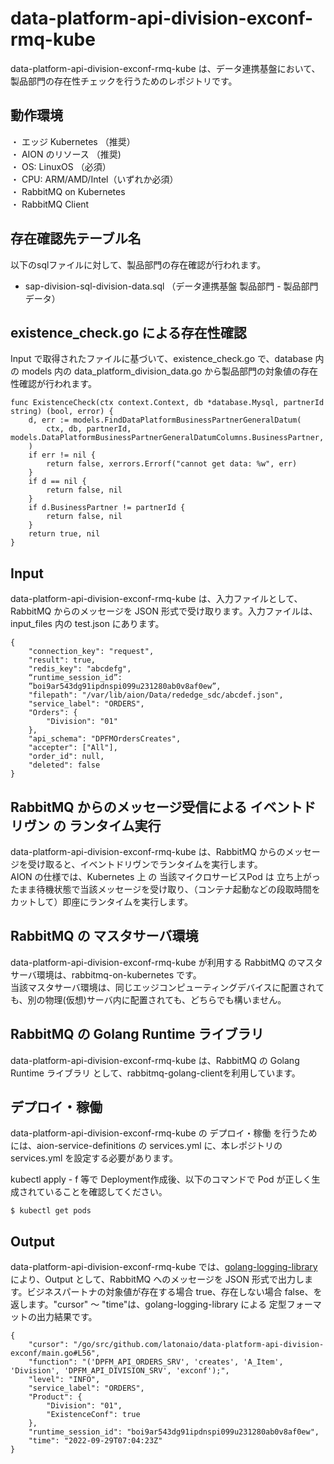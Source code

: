 # data-platform-api-division-exconf-rmq-kube
data-platform-api-division-exconf-rmq-kube は、データ連携基盤において、製品部門の存在性チェックを行うためのレポジトリです。

## 動作環境
・ エッジ Kubernetes （推奨）    
・ AION のリソース （推奨)    
・ OS: LinuxOS （必須）    
・ CPU: ARM/AMD/Intel（いずれか必須）  
・ RabbitMQ on Kubernetes  
・ RabbitMQ Client

## 存在確認先テーブル名
以下のsqlファイルに対して、製品部門の存在確認が行われます。

* sap-division-sql-division-data.sql （データ連携基盤 製品部門 - 製品部門データ）

## existence_check.go による存在性確認
Input で取得されたファイルに基づいて、existence_check.go で、database 内の models 内の data_platform_division_data.go から製品部門の対象値の存在性確認が行われます。

```
func ExistenceCheck(ctx context.Context, db *database.Mysql, partnerId string) (bool, error) {
	d, err := models.FindDataPlatformBusinessPartnerGeneralDatum(
		ctx, db, partnerId, models.DataPlatformBusinessPartnerGeneralDatumColumns.BusinessPartner,
	)
	if err != nil {
		return false, xerrors.Errorf("cannot get data: %w", err)
	}
	if d == nil {
		return false, nil
	}
	if d.BusinessPartner != partnerId {
		return false, nil
	}
	return true, nil
}
```

## Input
data-platform-api-division-exconf-rmq-kube は、入力ファイルとして、RabbitMQ からのメッセージを JSON 形式で受け取ります。入力ファイルは、input_files 内の test.json にあります。

```
{
	"connection_key": "request",
	"result": true,
	"redis_key": "abcdefg",
	“runtime_session_id”:
	”boi9ar543dg91ipdnspi099u231280ab0v8af0ew”,
	"filepath": "/var/lib/aion/Data/rededge_sdc/abcdef.json",
	"service_label": "ORDERS",
	"Orders": {
		"Division": "01"
	},
	"api_schema": "DPFMOrdersCreates",
	"accepter": ["All"],
	"order_id": null,
	"deleted": false
}
```

## RabbitMQ からのメッセージ受信による イベントドリヴン の ランタイム実行
data-platform-api-division-exconf-rmq-kube は、RabbitMQ からのメッセージを受け取ると、イベントドリヴンでランタイムを実行します。  
AION の仕様では、Kubernetes 上 の 当該マイクロサービスPod は 立ち上がったまま待機状態で当該メッセージを受け取り、（コンテナ起動などの段取時間をカットして）即座にランタイムを実行します。　 


## RabbitMQ の マスタサーバ環境
data-platform-api-division-exconf-rmq-kube が利用する RabbitMQ のマスタサーバ環境は、rabbitmq-on-kubernetes です。  
当該マスタサーバ環境は、同じエッジコンピューティングデバイスに配置されても、別の物理(仮想)サーバ内に配置されても、どちらでも構いません。

## RabbitMQ の Golang Runtime ライブラリ
data-platform-api-division-exconf-rmq-kube は、RabbitMQ の Golang Runtime ライブラリ として、rabbitmq-golang-clientを利用しています。

## デプロイ・稼働
data-platform-api-division-exconf-rmq-kube の デプロイ・稼働 を行うためには、aion-service-definitions の services.yml に、本レポジトリの services.yml を設定する必要があります。

kubectl apply - f 等で Deployment作成後、以下のコマンドで Pod が正しく生成されていることを確認してください。

```
$ kubectl get pods
```


## Output
data-platform-api-division-exconf-rmq-kube では、[golang-logging-library](https://github.com/latonaio/golang-logging-library) により、Output として、RabbitMQ へのメッセージを JSON 形式で出力します。ビジネスパートナの対象値が存在する場合 true、存在しない場合 false、を返します。"cursor" ～ "time"は、golang-logging-library による 定型フォーマットの出力結果です。

```
{
    "cursor": "/go/src/github.com/latonaio/data-platform-api-division-exconf/main.go#L56",
    "function": "('DPFM_API_ORDERS_SRV', 'creates', 'A_Item', 'Division', 'DPFM_API_DIVISION_SRV', 'exconf');",
    "level": "INFO",
    "service_label": "ORDERS",
    "Product": {
        "Division": "01",
        "ExistenceConf": true
    },
    "runtime_session_id": "boi9ar543dg91ipdnspi099u231280ab0v8af0ew",
    "time": "2022-09-29T07:04:23Z"
}
```